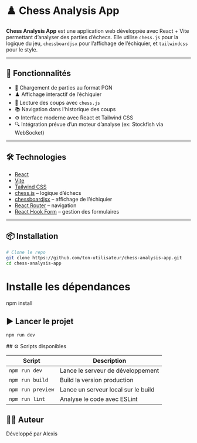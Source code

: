 # ♟️ Chess Analysis App

**Chess Analysis App** est une application web développée avec React + Vite permettant d’analyser des parties d’échecs. 
Elle utilise `chess.js` pour la logique du jeu, `chessboardjsx` pour l’affichage de l’échiquier, et `tailwindcss` pour le style.

---

## 🚀 Fonctionnalités

- 🎯 Chargement de parties au format PGN
- ♟️ Affichage interactif de l’échiquier
- 🧠 Lecture des coups avec `chess.js`
- 📚 Navigation dans l'historique des coups
- ⚙️ Interface moderne avec React et Tailwind CSS
- 🔍 Intégration prévue d’un moteur d’analyse (ex: Stockfish via WebSocket)

---

## 🛠️ Technologies

- [React](https://react.dev/)
- [Vite](https://vitejs.dev/)
- [Tailwind CSS](https://tailwindcss.com/)
- [chess.js](https://github.com/jhlywa/chess.js) – logique d’échecs
- [chessboardjsx](https://github.com/Clariity/chessboardjsx) – affichage de l’échiquier
- [React Router](https://reactrouter.com/) – navigation
- [React Hook Form](https://react-hook-form.com/) – gestion des formulaires

---

## 📦 Installation

```bash
# Clone le repo
git clone https://github.com/ton-utilisateur/chess-analysis-app.git
cd chess-analysis-app
```

# Installe les dépendances
npm install

## ▶️ Lancer le projet

```bash
npm run dev
```

## ⚙️ Scripts disponibles


| Script            | Description                         |
| ----------------- | ----------------------------------- |
| `npm run dev`     | Lance le serveur de développement   |
| `npm run build`   | Build la version production         |
| `npm run preview` | Lance un serveur local sur le build |
| `npm run lint`    | Analyse le code avec ESLint         |

## 🙋‍♂️ Auteur
Développé par Alexis